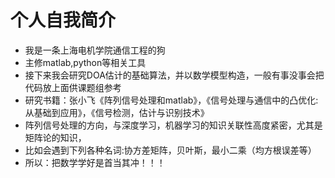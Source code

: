 # 个人自我简介
* 我是一条上海电机学院通信工程的狗
* 主修matlab,python等相关工具
* 接下来我会研究DOA估计的基础算法，并以数学模型构造，一般有事没事会把代码放上面供课题组参考
* 研究书籍：张小飞《阵列信号处理和matlab》，《信号处理与通信中的凸优化:从基础到应用》，《信号检测，估计与识别技术》
* 阵列信号处理的方向，与深度学习，机器学习的知识关联性高度紧密，尤其是矩阵论的知识，
* 比如会遇到下列各种名词:协方差矩阵，贝叶斯，最小二乘（均方根误差等）
* 所以：把数学学好是首当其冲！！！

